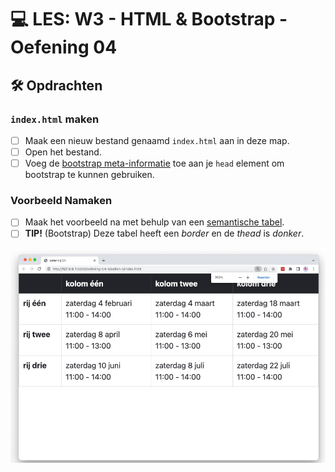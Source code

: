 # 💻 LES: W3 - HTML & Bootstrap - Oefening 04

## 🛠️ Opdrachten

### `index.html` maken

 - [ ] Maak een nieuw bestand genaamd `index.html` aan in deze map.
 - [ ] Open het bestand.
 - [ ] Voeg de [bootstrap meta-informatie](/README.md) toe aan je `head` element om bootstrap te kunnen gebruiken.

### Voorbeeld Namaken

- [ ] Maak het voorbeeld na met behulp van een [semantische tabel](https://apwt.gitbook.io/g_webtechnologie/html/html-tabellen).
- [ ] **TIP!** (Bootstrap) Deze tabel heeft een *border* en de *thead* is *donker*.

![Alt text](image.png)